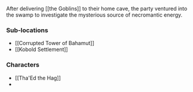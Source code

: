 After delivering [[the Goblins]] to their home cave, the party ventured into the swamp to investigate the mysterious source of necromantic energy. 

### Sub-locations

- [[Corrupted Tower of Bahamut]]
- [[Kobold Settlement]]

### Characters

- [[Tha'Ed the Hag]]
- 